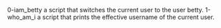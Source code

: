 0-iam_betty a script that switches the current user to the user betty.
1-who_am_i a script that prints the effective username of the current user.
